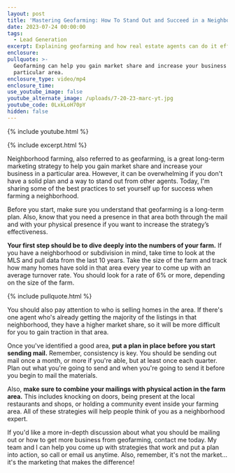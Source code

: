 ```yaml
---
layout: post
title: 'Mastering Geofarming: How To Stand Out and Succeed in a Neighborhood'
date: 2023-07-24 00:00:00
tags:
  - Lead Generation
excerpt: Explaining geofarming and how real estate agents can do it effectively.
enclosure:
pullquote: >-
  Geofarming can help you gain market share and increase your business in a
  particular area.
enclosure_type: video/mp4
enclosure_time:
use_youtube_image: false
youtube_alternate_image: /uploads/7-20-23-marc-yt.jpg
youtube_code: 0LxkLoH70pY
hidden: false
---
```

{% include youtube.html %}

{% include excerpt.html %}

Neighborhood farming, also referred to as geofarming, is a great long-term marketing strategy to help you gain market share and increase your business in a particular area. However, it can be overwhelming if you don't have a solid plan and a way to stand out from other agents. Today, I'm sharing some of the best practices to set yourself up for success when farming a neighborhood.&nbsp;

Before you start, make sure you understand that geofarming is a long-term plan. Also, know that you need a presence in that area both through the mail and with your physical presence if you want to increase the strategy’s effectiveness.&nbsp;

**Your first step should be to dive deeply into the numbers of your farm.** If you have a neighborhood or subdivision in mind, take time to look at the MLS and pull data from the last 10 years. Take the size of the farm and track how many homes have sold in that area every year to come up with an average turnover rate. You should look for a rate of 6% or more, depending on the size of the farm.

{% include pullquote.html %}

You should also pay attention to who is selling homes in the area. If there's one agent who's already getting the majority of the listings in that neighborhood, they have a higher market share, so it will be more difficult for you to gain traction in that area.&nbsp;

Once you've identified a good area, **put a plan in place before you start sending mail.** Remember, consistency is key. You should be sending out mail once a month, or more if you're able, but at least once each quarter. Plan out what you're going to send and when you're going to send it before you begin to mail the materials.&nbsp;

Also, **make sure to combine your mailings with physical action in the farm area.** This includes knocking on doors, being present at the local restaurants and shops, or holding a community event inside your farming area. All of these strategies will help people think of you as a neighborhood expert.&nbsp;

If you'd like a more in-depth discussion about what you should be mailing out or how to get more business from geofarming, contact me today. My team and I can help you come up with strategies that work and put a plan into action, so call or email us anytime. Also, remember, it's not the market…it's the marketing that makes the difference!